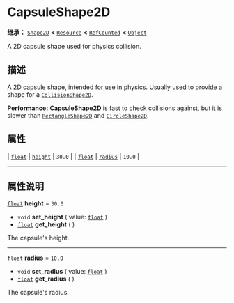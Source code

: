 <!-- ⚠ 请勿编辑本文件 ⚠ -->
<!-- 本文档使用脚本从 WeDot 引擎源码仓库生成。 -->
<!-- 生成脚本：https://github.com/WeDot-Engine/WeDot/tree/4.3/doc/tools/make_md.py； -->
<!-- 原文件：https://github.com/WeDot-Engine/WeDot/tree/4.3/doc/classes/CapsuleShape2D.xml。 -->

<div id="_class_capsuleshape2d"></div>

# CapsuleShape2D

**继承：** [`Shape2D`](class_shape2d.md) **<** [`Resource`](class_resource.md) **<** [`RefCounted`](class_refcounted.md) **<** [`Object`](class_object.md)

A 2D capsule shape used for physics collision.

## 描述

A 2D capsule shape, intended for use in physics. Usually used to provide a shape for a [`CollisionShape2D`](class_collisionshape2d.md).

 **Performance:** **CapsuleShape2D** is fast to check collisions against, but it is slower than [`RectangleShape2D`](class_rectangleshape2d.md) and [`CircleShape2D`](class_circleshape2d.md).

## 属性

| [`float`](class_float.md) | [`height`](#class_capsuleshape2d_property_height) | ``30.0`` |
| [`float`](class_float.md) | [`radius`](#class_capsuleshape2d_property_radius) | ``10.0`` |

<!-- rst-class:: classref-section-separator -->

---

## 属性说明

<div id="_class_capsuleshape2d_property_height"></div>

[`float`](class_float.md) **height** = ``30.0`` <div id="class_capsuleshape2d_property_height"></div>

- `void` **set_height** ( value: [`float`](class_float.md) )
- [`float`](class_float.md) **get_height** ( )

The capsule's height.

<!-- rst-class:: classref-item-separator -->

---

<div id="_class_capsuleshape2d_property_radius"></div>

[`float`](class_float.md) **radius** = ``10.0`` <div id="class_capsuleshape2d_property_radius"></div>

- `void` **set_radius** ( value: [`float`](class_float.md) )
- [`float`](class_float.md) **get_radius** ( )

The capsule's radius.

[^virtual]: 本方法通常需要用户覆盖才能生效。
[^const]: 本方法无副作用，不会修改该实例的任何成员变量。
[^vararg]: 本方法除了能接受在此处描述的参数外，还能够继续接受任意数量的参数。
[^constructor]: 本方法用于构造某个类型。
[^static]: 调用本方法无需实例，可直接使用类名进行调用。
[^operator]: 本方法描述的是使用本类型作为左操作数的有效运算符。
[^bitfield]: 这个值是由下列位标志构成位掩码的整数。
[^void]: 无返回值。
